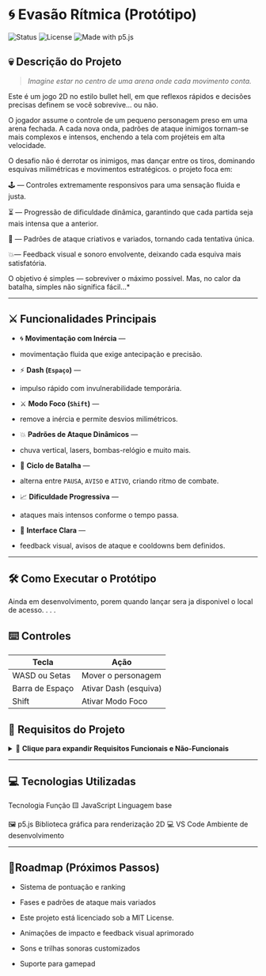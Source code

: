 # 🌀 Evasão Rítmica (Protótipo)

![Status](https://img.shields.io/badge/status-Em%20Desenvolvimento-yellow)
![License](https://img.shields.io/badge/license-MIT-blue)
![Made with p5.js](https://img.shields.io/badge/made%20with-p5.js-darkgreenmoss)

 ## 💀 Descrição do Projeto

> *Imagine estar no centro de uma arena onde cada movimento conta.*

Este é um jogo 2D no estilo bullet hell, em que reflexos rápidos e decisões precisas definem se você sobrevive… ou não. 

O jogador assume o controle de um pequeno personagem preso em uma arena fechada. A cada nova onda, padrões de ataque inimigos tornam-se mais complexos e intensos, enchendo a tela com projéteis em alta velocidade. 

O desafio não é derrotar os inimigos, mas dançar entre os tiros, dominando esquivas milimétricas e movimentos estratégicos.
o projeto foca em:

🕹️ — Controles extremamente responsivos para uma sensação fluida e justa.

⏳ — Progressão de dificuldade dinâmica, garantindo que cada partida seja mais intensa que a anterior.

🎯 — Padrões de ataque criativos e variados, tornando cada tentativa única.

💥— Feedback visual e sonoro envolvente, deixando cada esquiva mais satisfatória.

O objetivo é simples — sobreviver o máximo possível. Mas, no calor da batalha, simples não significa fácil…*

---------------------------------------------------------------

## ⚔️ Funcionalidades Principais

- 🌀 **Movimentação com Inércia** —
- movimentação fluida que exige antecipação e precisão.

- ⚡ **Dash (`Espaço`)** —
- impulso rápido com invulnerabilidade temporária.

- ⚔️ **Modo Foco (`Shift`)** —
- remove a inércia e permite desvios milimétricos.

- 💥 **Padrões de Ataque Dinâmicos** —
- chuva vertical, lasers, bombas-relógio e muito mais.

- 🔄 **Ciclo de Batalha** —
- alterna entre `PAUSA`, `AVISO` e `ATIVO`, criando ritmo de combate.
 
- 📈 **Dificuldade Progressiva** —
- ataques mais intensos conforme o tempo passa.
 
- 🧭 **Interface Clara** —
- feedback visual, avisos de ataque e cooldowns bem definidos.

---------------------------------------------------------------

## 🛠️ Como Executar o Protótipo

Ainda em desenvolvimento, porem quando lançar sera ja disponivel o local de acesso. . . .

## ⌨️ Controles

| Tecla | Ação |
| -------------------- | --------------------- | 
| WASD ou Setas | Mover o personagem | 
| Barra de Espaço | Ativar Dash (esquiva) | 
| Shift | Ativar Modo Foco |


## 📜 Requisitos do Projeto

<details> <summary>📌 <strong>Clique para expandir Requisitos Funcionais e Não-Funcionais</strong></summary>

*⚙️ Requisitos Funcionais*

RF01 — Interface gráfica 2D com botões interativos

RF02 — Feedback visual e sonoro em interações

RF03 — Indicadores visuais de ritmo sincronizados com a música

RF04 — Ciclo de batalha com avisos e pausas

RF05 — Habilidades de movimentação, dash e foco

RF06 — Inimigos com padrões de ataque sincronizados ao compasso

🧪 Requisitos Não-Funcionais

RNF01 — Rodar a 30 FPS estáveis

RNF02 — Precisão de input com atraso < 50ms

RNF03 — Sistema de colisão 2D eficiente

RNF04 — Compatibilidade mínima: Windows 10+

RNF05 — Arena com limites físicos bem definidos

</details>

---------------------------------------------------------------

## 💻 Tecnologias Utilizadas

Tecnologia	Função
🟨 JavaScript	Linguagem base

🖼️ p5.js
Biblioteca gráfica para renderização 2D
💻 VS Code	Ambiente de desenvolvimento 


---------------------------------------------------------------


## 📝Roadmap (Próximos Passos)

- Sistema de pontuação e ranking

- Fases e padrões de ataque mais variados

- Este projeto está licenciado sob a MIT License.

- Animações de impacto e feedback visual aprimorado

- Sons e trilhas sonoras customizados
 
- Suporte para gamepad
 
